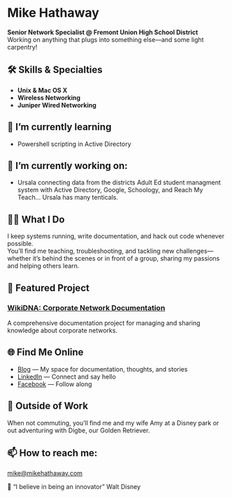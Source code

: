 # Mike Hathaway

**Senior Network Specialist @ Fremont Union High School District**  
Working on anything that plugs into something else—and some light carpentry!


## 🛠️ Skills & Specialties
- **Unix & Mac OS X**
- **Wireless Networking**
- **Juniper Wired Networking**

## 🌱 I’m currently learning 
- Powershell scripting in Active Directory

## 🔭 I’m currently working on:
- Ursala connecting data from the districts Adult Ed student managment system with Active Directory, Google, Schoology, and Reach My Teach... Ursala has many tenticals.  

## 👨‍💻 What I Do
I keep systems running, write documentation, and hack out code whenever possible.  
You’ll find me teaching, troubleshooting, and tackling new challenges—whether it’s behind the scenes or in front of a group, sharing my passions and helping others learn.

## 🚀 Featured Project

### [WikiDNA: Corporate Network Documentation](https://github.com/mjh2901/WikiDNA)
A comprehensive documentation project for managing and sharing knowledge about corporate networks.

## 🌐 Find Me Online
- [Blog](https://mikehathawya.com) — My space for documentation, thoughts, and stories
- [LinkedIn](https://www.linkedin.com/in/hathawaymike/) — Connect and say hello
- [Facebook](https://www.facebook.com/mikehathaway/) — Follow along

## 🏰 Outside of Work
When not commuting, you’ll find me and my wife Amy at a Disney park or out adventuring with Digbe, our Golden Retriever.

## 📫 How to reach me:
mike@mikehathaway.com

💭 “I believe in being an innovator” Walt Disney